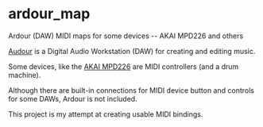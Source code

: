# ardour_map
Ardour (DAW) MIDI maps for some devices -- AKAI MPD226 and others

[Audour](https://ardour.org) is a Digital Audio Workstation (DAW) for creating and editing music.

Some devices, like the [AKAI MPD226](https://www.akaipro.com/usb-pad-controller-with-rgb.html) are MIDI controllers (and a drum machine).

Although there are built-in connections for MIDI device button and controls for some DAWs, Ardour is not included.

This project is my attempt at creating usable MIDI bindings.
